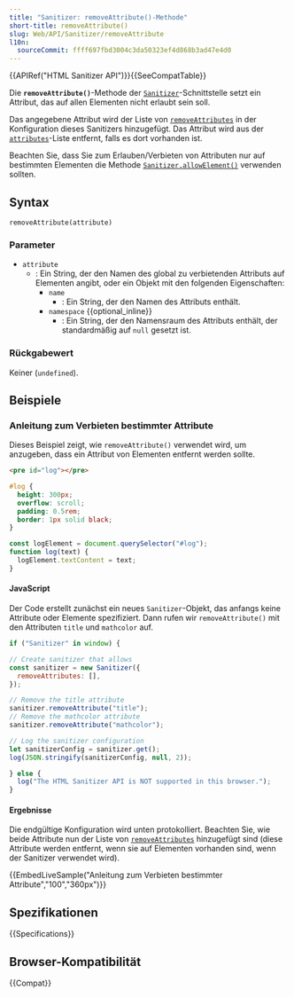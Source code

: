 ```yaml
---
title: "Sanitizer: removeAttribute()-Methode"
short-title: removeAttribute()
slug: Web/API/Sanitizer/removeAttribute
l10n:
  sourceCommit: ffff697fbd3004c3da50323ef4d868b3ad47e4d0
---
```


{{APIRef("HTML Sanitizer API")}}{{SeeCompatTable}}

Die **`removeAttribute()`**-Methode der [`Sanitizer`](/de/docs/Web/API/Sanitizer)-Schnittstelle setzt ein Attribut, das auf allen Elementen nicht erlaubt sein soll.

Das angegebene Attribut wird der Liste von [`removeAttributes`](/de/docs/Web/API/SanitizerConfig#removeattributes_2) in der Konfiguration dieses Sanitizers hinzugefügt. Das Attribut wird aus der [`attributes`](/de/docs/Web/API/SanitizerConfig#attributes_2)-Liste entfernt, falls es dort vorhanden ist.

Beachten Sie, dass Sie zum Erlauben/Verbieten von Attributen nur auf bestimmten Elementen die Methode [`Sanitizer.allowElement()`](/de/docs/Web/API/Sanitizer/allowElement) verwenden sollten.

## Syntax

```js-nolint
removeAttribute(attribute)
```

### Parameter

- `attribute`
  - : Ein String, der den Namen des global zu verbietenden Attributs auf Elementen angibt, oder ein Objekt mit den folgenden Eigenschaften:
    - `name`
      - : Ein String, der den Namen des Attributs enthält.
    - `namespace` {{optional_inline}}
      - : Ein String, der den Namensraum des Attributs enthält, der standardmäßig auf `null` gesetzt ist.

### Rückgabewert

Keiner (`undefined`).

## Beispiele

### Anleitung zum Verbieten bestimmter Attribute

Dieses Beispiel zeigt, wie `removeAttribute()` verwendet wird, um anzugeben, dass ein Attribut von Elementen entfernt werden sollte.

```html hidden
<pre id="log"></pre>
```

```css hidden
#log {
  height: 300px;
  overflow: scroll;
  padding: 0.5rem;
  border: 1px solid black;
}
```

```js hidden
const logElement = document.querySelector("#log");
function log(text) {
  logElement.textContent = text;
}
```

#### JavaScript

Der Code erstellt zunächst ein neues `Sanitizer`-Objekt, das anfangs keine Attribute oder Elemente spezifiziert. Dann rufen wir `removeAttribute()` mit den Attributen `title` und `mathcolor` auf.

```js hidden
if ("Sanitizer" in window) {
```

```js
// Create sanitizer that allows
const sanitizer = new Sanitizer({
  removeAttributes: [],
});

// Remove the title attribute
sanitizer.removeAttribute("title");
// Remove the mathcolor attribute
sanitizer.removeAttribute("mathcolor");

// Log the sanitizer configuration
let sanitizerConfig = sanitizer.get();
log(JSON.stringify(sanitizerConfig, null, 2));
```

```js hidden
} else {
  log("The HTML Sanitizer API is NOT supported in this browser.");
}
```

#### Ergebnisse

Die endgültige Konfiguration wird unten protokolliert. Beachten Sie, wie beide Attribute nun der Liste von [`removeAttributes`](/de/docs/Web/API/SanitizerConfig#removeattributes_2) hinzugefügt sind (diese Attribute werden entfernt, wenn sie auf Elementen vorhanden sind, wenn der Sanitizer verwendet wird).

{{EmbedLiveSample("Anleitung zum Verbieten bestimmter Attribute","100","360px")}}

## Spezifikationen

{{Specifications}}

## Browser-Kompatibilität

{{Compat}}
